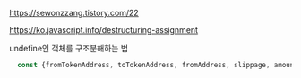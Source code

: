 https://sewonzzang.tistory.com/22

https://ko.javascript.info/destructuring-assignment

undefine인 객체를 구조분해하는 법
```ts
  const {fromTokenAddress, toTokenAddress, fromAddress, slippage, amount, chainId} = routeParam || {};

```